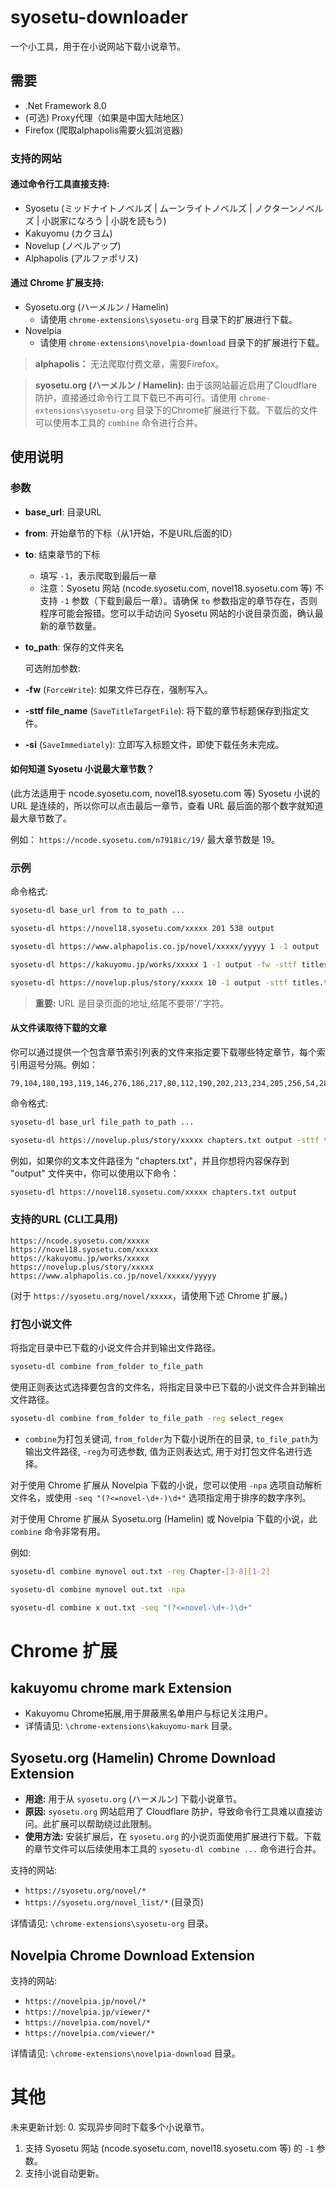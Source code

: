 # syosetu-downloader

一个小工具，用于在小说网站下载小说章节。

## 需要
- .Net Framework 8.0
- (可选) Proxy代理（如果是中国大陆地区）
- Firefox (爬取alphapolis需要火狐浏览器)

### 支持的网站

#### 通过命令行工具直接支持:
- Syosetu (ミッドナイトノベルズ | ムーンライトノベルズ | ノクターンノベルズ | 小説家になろう | 小説を読もう)
- Kakuyomu (カクヨム)
- Novelup (ノベルアップ)
- Alphapolis (アルファポリス)

#### 通过 Chrome 扩展支持:
- Syosetu.org (ハーメルン / Hamelin)
    - 请使用 `chrome-extensions\syosetu-org` 目录下的扩展进行下载。
- Novelpia
    - 请使用 `chrome-extensions\novelpia-download` 目录下的扩展进行下载。

> **alphapolis：** 无法爬取付费文章，需要Firefox。

> **syosetu.org (ハーメルン / Hamelin):** 由于该网站最近启用了Cloudflare防护，直接通过命令行工具下载已不再可行。请使用 `chrome-extensions\syosetu-org` 目录下的Chrome扩展进行下载。下载后的文件可以使用本工具的 `combine` 命令进行合并。

## 使用说明

### 参数
- **base_url**: 目录URL
- **from**: 开始章节的下标（从1开始，不是URL后面的ID）
- **to**: 结束章节的下标
    - 填写 `-1`，表示爬取到最后一章
    - 注意：Syosetu 网站 (ncode.syosetu.com, novel18.syosetu.com 等) 不支持 `-1` 参数（下载到最后一章）。请确保 `to` 参数指定的章节存在，否则程序可能会报错。您可以手动访问 Syosetu 网站的小说目录页面，确认最新的章节数量。
- **to_path**: 保存的文件夹名

  可选附加参数:
- **-fw** (`ForceWrite`): 如果文件已存在，强制写入。
- **-sttf file_name** (`SaveTitleTargetFile`): 将下载的章节标题保存到指定文件。
- **-si** (`SaveImmediately`): 立即写入标题文件，即使下载任务未完成。

#### 如何知道 Syosetu 小说最大章节数？
(此方法适用于 ncode.syosetu.com, novel18.syosetu.com 等)
Syosetu 小说的 URL 是连续的，所以你可以点击最后一章节，查看 URL 最后面的那个数字就知道最大章节数了。

例如：
`https://ncode.syosetu.com/n7918ic/19/`
最大章节数是 19。

### 示例

命令格式:
```bash
syosetu-dl base_url from to to_path ...
```

```bash
syosetu-dl https://novel18.syosetu.com/xxxxx 201 538 output
```

```bash
syosetu-dl https://www.alphapolis.co.jp/novel/xxxxx/yyyyy 1 -1 output
```

```bash
syosetu-dl https://kakuyomu.jp/works/xxxxx 1 -1 output -fw -sttf titles.txt -si
```

```bash
syosetu-dl https://novelup.plus/story/xxxxx 10 -1 output -sttf titles.txt -fw
```

> **重要:** URL 是目录页面的地址,结尾不要带'/'字符。

#### 从文件读取待下载的文章
你可以通过提供一个包含章节索引列表的文件来指定要下载哪些特定章节，每个索引用逗号分隔。例如：
```textfile.txt:
79,104,180,193,119,146,276,186,217,80,112,190,202,213,234,205,256,54,284...
```

命令格式:
```bash
syosetu-dl base_url file_path to_path ...
```

```bash
syosetu-dl https://novelup.plus/story/xxxxx chapters.txt output -sttf titles.txt -fw
```

例如，如果你的文本文件路径为 "chapters.txt"，并且你想将内容保存到 "output" 文件夹中，你可以使用以下命令：
```bash
syosetu-dl https://novel18.syosetu.com/xxxxx chapters.txt output
```

### 支持的URL (CLI工具用)
```
https://ncode.syosetu.com/xxxxx
https://novel18.syosetu.com/xxxxx
https://kakuyomu.jp/works/xxxxx
https://novelup.plus/story/xxxxx
https://www.alphapolis.co.jp/novel/xxxxx/yyyyy
```
(对于 `https://syosetu.org/novel/xxxxx`，请使用下述 Chrome 扩展。)

### 打包小说文件
将指定目录中已下载的小说文件合并到输出文件路径。
```bash
syosetu-dl combine from_folder to_file_path
```

使用正则表达式选择要包含的文件名，将指定目录中已下载的小说文件合并到输出文件路径。
```bash
syosetu-dl combine from_folder to_file_path -reg select_regex
```
- `combine`为打包关键词, `from_folder`为下载小说所在的目录, `to_file_path`为输出文件路径, `-reg`为可选参数, 值为正则表达式, 用于对打包文件名进行选择。

对于使用 Chrome 扩展从 Novelpia 下载的小说，您可以使用 `-npa` 选项自动解析文件名，或使用 `-seq "(?<=novel-\d+-)\d+"` 选项指定用于排序的数字序列。

对于使用 Chrome 扩展从 Syosetu.org (Hamelin) 或 Novelpia 下载的小说，此 `combine` 命令非常有用。

例如:
```bash
syosetu-dl combine mynovel out.txt -reg Chapter-[3-8][1-2]
```
```bash
syosetu-dl combine mynovel out.txt -npa
```
```bash
syosetu-dl combine x out.txt -seq "(?<=novel-\d+-)\d+"
```

# Chrome 扩展

## kakuyomu chrome mark Extension
- Kakuyomu Chrome拓展,用于屏蔽黑名单用户与标记关注用户。
- 详情请见: `\chrome-extensions\kakuyomu-mark` 目录。

## Syosetu.org (Hamelin) Chrome Download Extension
- **用途:** 用于从 `syosetu.org` (ハーメルン) 下载小说章节。
- **原因:** `syosetu.org` 网站启用了 Cloudflare 防护，导致命令行工具难以直接访问。此扩展可以帮助绕过此限制。
- **使用方法:** 安装扩展后，在 `syosetu.org` 的小说页面使用扩展进行下载。下载的章节文件可以后续使用本工具的 `syosetu-dl combine ...` 命令进行合并。

支持的网站:
* `https://syosetu.org/novel/*`
* `https://syosetu.org/novel_list/*` (目录页)

详情请见: `\chrome-extensions\syosetu-org` 目录。

## Novelpia Chrome Download Extension
支持的网站:
* `https://novelpia.jp/novel/*`
* `https://novelpia.jp/viewer/*`
* `https://novelpia.com/novel/*`
* `https://novelpia.com/viewer/*`

详情请见: `\chrome-extensions\novelpia-download` 目录。

# 其他

未来更新计划:
0. 实现异步同时下载多个小说章节。
1. 支持 Syosetu 网站 (ncode.syosetu.com, novel18.syosetu.com 等) 的 `-1` 参数。
2. 支持小说自动更新。